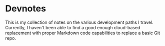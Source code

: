 # Devnotes

This is my collection of notes on the various development paths I travel. Currently, I haven't been able to find a good enough cloud-based replacement with proper Markdown code capabilities to replace a basic Git repo.